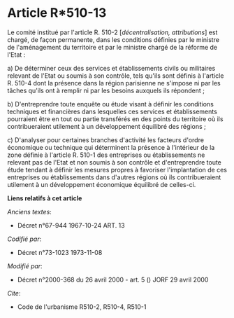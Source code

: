 # Article R*510-13

Le comité institué par l'article R. 510-2 [*décentralisation, attributions*] est chargé, de façon permanente, dans les
conditions définies par le ministre de l'aménagement du territoire et par le ministre chargé de la réforme de l'Etat :

a) De déterminer ceux des services et établissements civils ou militaires relevant de l'Etat ou soumis à son contrôle, tels
qu'ils sont définis à l'article R. 510-4 dont la présence dans la région parisienne ne s'impose ni par les tâches qu'ils ont
à remplir ni par les besoins auxquels ils répondent ;

b) D'entreprendre toute enquête ou étude visant à définir les conditions techniques et financières dans lesquelles ces
services et établissements pourraient être en tout ou partie transférés en des points du territoire où ils contribueraient
utilement à un développement équilibré des régions ;

c) D'analyser pour certaines branches d'activité les facteurs d'ordre économique ou technique qui déterminent la présence à
l'intérieur de la zone définie à l'article R. 510-1 des entreprises ou établissements ne relevant pas de l'Etat et non soumis
à son contrôle et d'entreprendre toute étude tendant à définir les mesures propres à favoriser l'implantation de ces
entreprises ou établissements dans d'autres régions où ils contribueraient utilement à un développement économique équilibré
de celles-ci.

**Liens relatifs à cet article**

_Anciens textes_:

  - Décret n°67-944 1967-10-24 ART. 13

_Codifié par_:

  - Décret n°73-1023 1973-11-08

_Modifié par_:

  - Décret n°2000-368 du 26 avril 2000 - art. 5 () JORF 29 avril 2000

_Cite_:

  - Code de l'urbanisme R510-2, R510-4, R510-1
